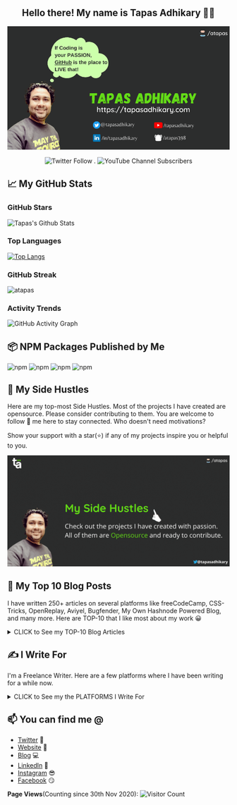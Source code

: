 <h2 align="center">Hello there! My name is Tapas Adhikary 👋🤓</h2>

<p align=center>
  <a href="https://tapasadhikary.com" target="_blank"><img src="./images/profile-new.png" alt="profile" /></a>
</p>


<p align=center>
  <img alt="Twitter Follow" height="30px" src="https://img.shields.io/twitter/follow/tapasadhikary?label=Friends%20on%20Twitter&style=social">  . 
  <img alt="YouTube Channel Subscribers" height="30px" src="https://img.shields.io/youtube/channel/subscribers/UCaYr5yxgOyk599Mnb3TGh-g?label=Subscribers&style=social">
</p>


## 📈 My GitHub Stats
### GitHub Stars

![Tapas's Github Stats](https://github-readme-stats.vercel.app/api?username=atapas&show_icons=true&theme=radical)

### Top Languages

[![Top Langs](https://github-readme-stats.vercel.app/api/top-langs/?username=atapas&layout=compact)](https://github.com/anuraghazra/github-readme-stats)

### GitHub Streak

<img width="48%" src="https://github-readme-streak-stats.herokuapp.com/?user=atapas&theme=highcontrast&hide_border=true" alt="atapas" />

### Activity Trends

![GitHub Activity Graph](https://activity-graph.herokuapp.com/graph?username=atapas&theme=dracula&hide_border=true)

## 📦 NPM Packages Published by Me
![npm](https://img.shields.io/npm/dt/react-notification-timeline?label=react-notification-timeline&style=plastic)
![npm](https://img.shields.io/npm/dt/i18n-web?label=i18n-web&style=plastic)
![npm](https://img.shields.io/npm/dt/react-clip-path?label=react-clip-path&style=plastic) 
![npm](https://img.shields.io/npm/dt/gatsby-source-harperdb?label=gatsby-source-harperdb)

## 🚀 My Side Hustles
Here are my top-most Side Hustles. Most of the projects I have created are opensource. Please consider contributing to them. You are welcome to follow 🤝 me here to stay connected. Who doesn't need motivations? 

Show your support with a star(⭐) if any of my projects inspire you or helpful to you. 

<p align="center">
  <a href="https://tapasadhikary.com/project"><img src="./images/sideprojects.gif" alt="projects"/></a>
</p>


## 📰 My Top 10 Blog Posts
I have written 250+ articles on several platforms like freeCodeCamp, CSS-Tricks, OpenReplay, Aviyel, Bugfender, My Own Hashnode Powered Blog, and many more. Here are TOP-10 that I like most about my work 😀

<details>
  <summary>CLICK to See my TOP-10 Blog Articles</summary>
  <p>

<!-- BLOG-POST-LIST:START -->
    
1. [What are Pure Functions and Side Effects in JavaScript?](https://blog.greenroots.info/what-are-pure-functions-and-side-effects-in-javascript)
1. [How to Learn Something New Every Day as a Software Developer](https://www.freecodecamp.org/news/learn-something-new-every-day-as-a-software-developer/)
1. [Theming and Theme Switching with React and styled-components](https://css-tricks.com/theming-and-theme-switching-with-react-and-styled-components/)
1. [JavaScript Keycode List – Keypress Event Key Codes for Enter, Space, Backspace, and More](https://www.freecodecamp.org/news/javascript-keycode-list-keypress-event-key-codes/)
1. [Princess Finder using React, ml5.js, and Teachable Machine Learning](https://blog.greenroots.info/princess-finder-using-react-ml5js-and-teachable-machine-learning-ckj8288ch03gew7s1ht1u3pmu)
1. [10 useful HTML5 features, you may not be using.](https://dev.to/atapas/10-useful-html5-features-you-may-not-be-using-2bk0)
1. [JavaScript Promise Tutorial – How to Resolve or Reject Promises](https://www.freecodecamp.org/news/javascript-promise-tutorial-how-to-resolve-or-reject-promises-in-js/)
1. [How to log user activities using the Beacon Web API?](https://blog.greenroots.info/how-to-log-user-activities-using-the-beacon-web-api-ckgq6s7k0094do9s15udf767u)
1. [How to find blog content ideas effortlessly?](https://blog.greenroots.info/how-to-find-blog-content-ideas-effortlessly-ckghrjv5200o7rhs1ewn40102)
1. [JSON for Beginners – JavaScript Object Notation Explained in Plain English](https://www.freecodecamp.org/news/what-is-json-a-json-file-example/)

    <!-- BLOG-POST-LIST:END -->
  </p>
</details>

## ✍️ I Write For
I'm a Freelance Writer. Here are a few platforms where I have been writing for a while now.

<details>
  <summary>CLICK to See my the PLATFORMS I Write For</summary>
  <p>


<!-- I-WRITE-FOR:START -->
- [GreenRoots - My Hashnode powered blog](https://blog.greenroots.info/)
- [freeCodeCamp News](https://www.freecodecamp.org/news/author/tapas/)
- [css-tricks.com](https://css-tricks.com/author/tapasadhikary/)
- [DEV Community](https://dev.to/atapas)
- [HACKERnoon](https://hackernoon.com/u/greenroots)
- [daily.dev](https://app.daily.dev/atapas)
- [Bugfender](https://bugfender.com/blog/author/tapasadhikary/)
- [OpenReplay](https://blog.openreplay.com/authors/tapas-adhikary)
- [Aviyel](https://aviyel.com/discussions)
- [Educative Edpresso Shorts](https://www.educative.io/profile/view/6363232210518016)
- [Teal Feed](https://tealfeed.com/tapasadhikary)
- [Dev Dojo](https://devdojo.com/tapasadhikary)
- [Medium](https://medium.com/@tapasadhikary)
<!-- I-WRITE-FOR:END -->
  </p>
</details>  
  


## 📫 You can find me @
<!-- YOU-CAN-FIND-ME:START -->
- [Twitter](https://twitter.com/tapasadhikary) 🐤
- [Website](https://tapasadhikary.com/) 🔗
- [Blog](https://blog.greenroots.info/) 💻
- [LinkedIn](https://www.linkedin.com/in/tapasadhikary/) 💼
- [Instagram](https://www.instagram.com/tapascript/) 😎
- [Facebook](https://www.facebook.com/tapasadhi) 😏
<!-- YOU-CAN-FIND-ME:END -->

**Page Views**(Counting since 30th Nov 2020): ![Visitor Count](https://profile-counter.glitch.me/atapas/count.svg)
